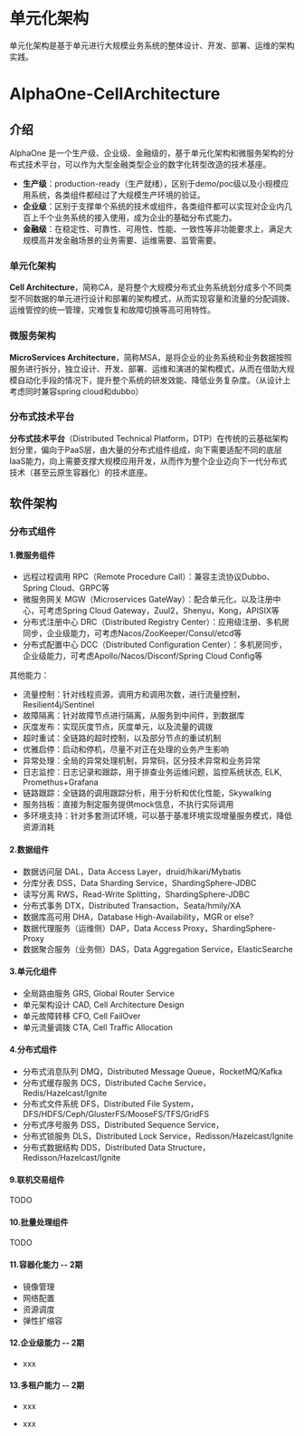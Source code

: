 # 单元化架构
单元化架构是基于单元进行大规模业务系统的整体设计、开发、部署、运维的架构实践。


# AlphaOne-CellArchitecture

## 介绍
AlphaOne 是一个生产级、企业级、金融级的，基于单元化架构和微服务架构的分布式技术平台，可以作为大型金融类型企业的数字化转型改造的技术基座。

- **生产级**：production-ready（生产就绪），区别于demo/poc级以及小规模应用系统，各类组件都经过了大规模生产环境的验证。
- **企业级**：区别于支撑单个系统的技术或组件，各类组件都可以实现对企业内几百上千个业务系统的接入使用，成为企业的基础分布式能力。
- **金融级**：在稳定性、可靠性、可用性、性能、一致性等非功能要求上，满足大规模高并发金融场景的业务需要、运维需要、监管需要。

### 单元化架构
**Cell Architecture**，简称CA，是将整个大规模分布式业务系统划分成多个不同类型不同数据的单元进行设计和部署的架构模式，从而实现容量和流量的分配调拨、运维管控的统一管理，灾难恢复和故障切换等高可用特性。

### 微服务架构
**MicroServices Architecture**，简称MSA，是将企业的业务系统和业务数据按照服务进行拆分，独立设计、开发、部署、运维和演进的架构模式，从而在借助大规模自动化手段的情况下，提升整个系统的研发效能、降低业务复杂度。（从设计上考虑同时兼容spring cloud和dubbo）

### 分布式技术平台
**分布式技术平台**（Distributed Technical Platform，DTP）在传统的云基础架构划分里，偏向于PaaS层，由大量的分布式组件组成，向下需要适配不同的底层IaaS能力，向上需要支撑大规模应用开发，从而作为整个企业迈向下一代分布式技术（甚至云原生容器化）的技术底座。

## 软件架构

### 分布式组件
#### 1.微服务组件
- 远程过程调用 RPC（Remote Procedure Call）：兼容主流协议Dubbo、Spring Cloud、GRPC等
- 微服务网关 MGW（Microservices GateWay）：配合单元化，以及注册中心，可考虑Spring Cloud Gateway，Zuul2，Shenyu，Kong，APISIX等
- 分布式注册中心 DRC（Distributed Registry Center）：应用级注册、多机房同步，企业级能力，可考虑Nacos/ZooKeeper/Consul/etcd等
- 分布式配置中心 DCC（Distributed Configuration Center）：多机房同步，企业级能力，可考虑Apollo/Nacos/Disconf/Spring Cloud Config等

其他能力：
- 流量控制：针对线程资源，调用方和调用次数，进行流量控制，Resilient4j/Sentinel
- 故障隔离：针对故障节点进行隔离，从服务到中间件，到数据库
- 灰度发布：实现灰度节点，灰度单元，以及流量的调拨
- 超时重试：全链路的超时控制，以及部分节点的重试机制
- 优雅启停：启动和停机，尽量不对正在处理的业务产生影响
- 异常处理：全局的异常处理机制，异常码，区分技术异常和业务异常
- 日志监控：日志记录和跟踪，用于排查业务运维问题，监控系统状态, ELK, Promethus+Grafana
- 链路跟踪：全链路的调用跟踪分析，用于分析和优化性能，Skywalking
- 服务挡板：直接为制定服务提供mock信息，不执行实际调用
- 多环境支持：针对多套测试环境，可以基于基准环境实现增量服务模式，降低资源消耗

#### 2.数据组件
- 数据访问层 DAL，Data Access Layer，druid/hikari/Mybatis
- 分库分表 DSS，Data Sharding Service，ShardingSphere-JDBC
- 读写分离 RWS，Read-Write Splitting，ShardingSphere-JDBC
- 分布式事务 DTX，Distributed Transaction，Seata/hmily/XA
- 数据库高可用 DHA，Database High-Availability，MGR or else?
- 数据代理服务（运维侧）DAP，Data Access Proxy，ShardingSphere-Proxy
- 数据聚合服务（业务侧）DAS，Data Aggregation Service，ElasticSearche

#### 3.单元化组件
- 全局路由服务 GRS, Global Router Service
- 单元架构设计 CAD, Cell Architecture Design
- 单元故障转移 CFO, Cell FailOver
- 单元流量调拨 CTA, Cell Traffic Allocation


#### 4.分布式组件
- 分布式消息队列 DMQ，Distributed Message Queue，RocketMQ/Kafka
- 分布式缓存服务 DCS，Distributed Cache Service，Redis/Hazelcast/Ignite
- 分布式文件系统 DFS，Distributed File System，DFS/HDFS/Ceph/GlusterFS/MooseFS/TFS/GridFS
- 分布式序号服务 DSS，Distributed Sequence Service，
- 分布式锁服务    DLS，Distributed Lock Service，Redisson/Hazelcast/Ignite
- 分布式数据结构 DDS，Distributed Data Structure，Redisson/Hazelcast/Ignite

#### 9.联机交易组件
TODO

#### 10.批量处理组件
TODO

#### 11.容器化能力 -- 2期
- 镜像管理
- 网络配置
- 资源调度
- 弹性扩缩容

#### 12.企业级能力 -- 2期
- xxx

#### 13.多租户能力 -- 2期
- xxx



- xxx


